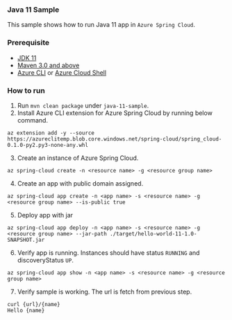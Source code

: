 ### Java 11 Sample

This sample shows how to run Java 11 app in `Azure Spring Cloud`.

### Prerequisite

* [JDK 11](https://docs.microsoft.com/en-us/azure/java/jdk/java-jdk-install)
* [Maven 3.0 and above](http://maven.apache.org/install.html)
* [Azure CLI](https://docs.microsoft.com/en-us/cli/azure/install-azure-cli?view=azure-cli-latest) or [Azure Cloud Shell](https://docs.microsoft.com/en-us/azure/cloud-shell/overview)

### How to run 

1. Run `mvn clean package` under `java-11-sample`.
2. Install Azure CLI extension for Azure Spring Cloud by running below command.
```
az extension add -y --source https://azureclitemp.blob.core.windows.net/spring-cloud/spring_cloud-0.1.0-py2.py3-none-any.whl
```
3. Create an instance of Azure Spring Cloud.
```
az spring-cloud create -n <resource name> -g <resource group name>
```
4. Create an app with public domain assigned.
```
az spring-cloud app create -n <app name> -s <resource name> -g <resource group name> --is-public true 
```
5. Deploy app with jar
```
az spring-cloud app deploy -n <app name> -s <resource name> -g <resource group name> --jar-path ./target/hello-world-11-1.0-SNAPSHOT.jar
```
6. Verify app is running. Instances should have status `RUNNING` and discoveryStatus `UP`. 
```
az spring-cloud app show -n <app name> -s <resource name> -g <resource group name>
```
7. Verify sample is working. The url is fetch from previous step. 
```
curl {url}/{name}
Hello {name}
```
